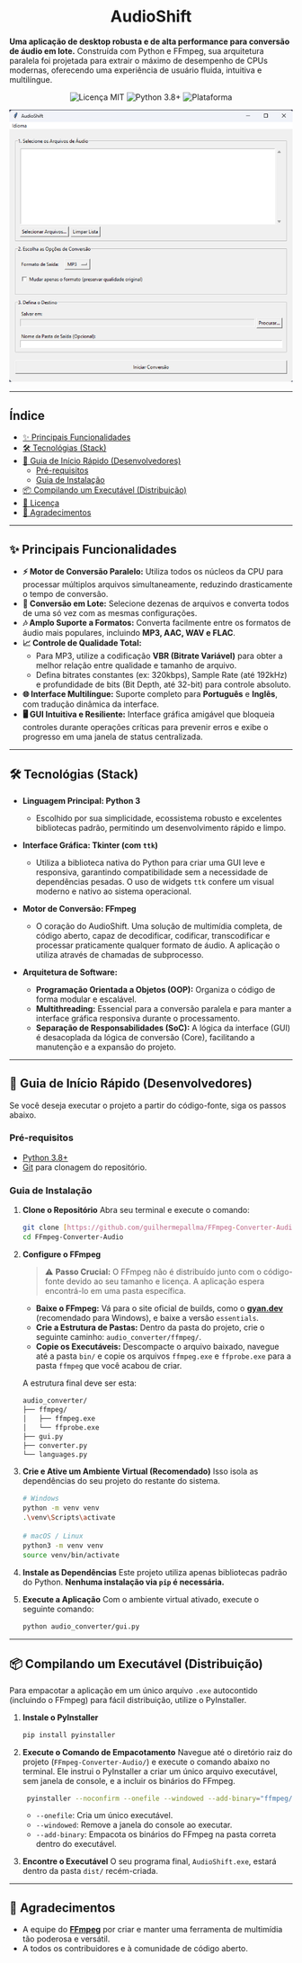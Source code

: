 <h1 align="center">
  AudioShift
</h1>
  <strong>Uma aplicação de desktop robusta e de alta performance para conversão de áudio em lote.</strong>
  Construída com Python e FFmpeg, sua arquitetura paralela foi projetada para extrair o máximo de desempenho de CPUs modernas, oferecendo uma experiência de usuário fluida, intuitiva e multilíngue.

<p></p>

<p align="center">
  <img alt="Licença MIT" src="https://img.shields.io/badge/license-MIT-blue.svg">
  <img alt="Python 3.8+" src="https://img.shields.io/badge/python-3.8+-blue.svg">
  <img alt="Plataforma" src="https://img.shields.io/badge/platform-Windows-lightgrey.svg">
</p>

<p align="center">
  <img src="https://raw.githubusercontent.com/guilhermepallma/FFmpeg-Converter-Audio/refs/heads/main/images/audioshift%20interface.png" alt="AudioShift Banner">
</p>

---

## Índice

- [✨ Principais Funcionalidades](#-principais-funcionalidades)
- [🛠️ Tecnológias (Stack)](#-tecnológias-(stack))
- [🚀 Guia de Início Rápido (Desenvolvedores)](#-guia-de-início-rápido-desenvolvedores)
  - [Pré-requisitos](#pré-requisitos)
  - [Guia de Instalação](#guia-de-instalação)
- [📦 Compilando um Executável (Distribuição)](#-compilando-um-executável-distribuição)
- [📄 Licença](#-licença)
- [🙏 Agradecimentos](#-agradecimentos)

---

## ✨ Principais Funcionalidades

* **⚡ Motor de Conversão Paralelo:** Utiliza todos os núcleos da CPU para processar múltiplos arquivos simultaneamente, reduzindo drasticamente o tempo de conversão.
* **📂 Conversão em Lote:** Selecione dezenas de arquivos e converta todos de uma só vez com as mesmas configurações.
* **🎶 Amplo Suporte a Formatos:** Converta facilmente entre os formatos de áudio mais populares, incluindo **MP3, AAC, WAV e FLAC**.
* **📈 Controle de Qualidade Total:**
    * Para MP3, utilize a codificação **VBR (Bitrate Variável)** para obter a melhor relação entre qualidade e tamanho de arquivo.
    * Defina bitrates constantes (ex: 320kbps), Sample Rate (até 192kHz) e profundidade de bits (Bit Depth, até 32-bit) para controle absoluto.
* **🌐 Interface Multilíngue:** Suporte completo para **Português** e **Inglês**, com tradução dinâmica da interface.
* **🖥️ GUI Intuitiva e Resiliente:** Interface gráfica amigável que bloqueia controles durante operações críticas para prevenir erros e exibe o progresso em uma janela de status centralizada.

---

## 🛠️ Tecnológias (Stack)

* **Linguagem Principal: Python 3**
    * Escolhido por sua simplicidade, ecossistema robusto e excelentes bibliotecas padrão, permitindo um desenvolvimento rápido e limpo.

* **Interface Gráfica: Tkinter (com `ttk`)**
    * Utiliza a biblioteca nativa do Python para criar uma GUI leve e responsiva, garantindo compatibilidade sem a necessidade de dependências pesadas. O uso de widgets `ttk` confere um visual moderno e nativo ao sistema operacional.

* **Motor de Conversão: FFmpeg**
    * O coração do AudioShift. Uma solução de multimídia completa, de código aberto, capaz de decodificar, codificar, transcodificar e processar praticamente qualquer formato de áudio. A aplicação o utiliza através de chamadas de subprocesso.

* **Arquitetura de Software:**
    * **Programação Orientada a Objetos (OOP):** Organiza o código de forma modular e escalável.
    * **Multithreading:** Essencial para a conversão paralela e para manter a interface gráfica responsiva durante o processamento.
    * **Separação de Responsabilidades (SoC):** A lógica da interface (GUI) é desacoplada da lógica de conversão (Core), facilitando a manutenção e a expansão do projeto.

---

## 🚀 Guia de Início Rápido (Desenvolvedores)

Se você deseja executar o projeto a partir do código-fonte, siga os passos abaixo.

### Pré-requisitos

* [Python 3.8+](https://www.python.org/downloads/)
* [Git](https://git-scm.com/) para clonagem do repositório.

### Guia de Instalação

1.  **Clone o Repositório**
    Abra seu terminal e execute o comando:
    ```bash
    git clone [https://github.com/guilhermepallma/FFmpeg-Converter-Audio.git](https://github.com/guilhermepallma/FFmpeg-Converter-Audio.git)
    cd FFmpeg-Converter-Audio
    ```

2.  **Configure o FFmpeg**

    > ⚠️ **Passo Crucial:** O FFmpeg não é distribuído junto com o código-fonte devido ao seu tamanho e licença. A aplicação espera encontrá-lo em uma pasta específica.

    * **Baixe o FFmpeg:** Vá para o site oficial de builds, como o [**gyan.dev**](https://www.gyan.dev/ffmpeg/builds/) (recomendado para Windows), e baixe a versão `essentials`.
    * **Crie a Estrutura de Pastas:** Dentro da pasta do projeto, crie o seguinte caminho: `audio_converter/ffmpeg/`.
    * **Copie os Executáveis:** Descompacte o arquivo baixado, navegue até a pasta `bin/` e copie os arquivos `ffmpeg.exe` e `ffprobe.exe` para a pasta `ffmpeg` que você acabou de criar.

    A estrutura final deve ser esta:
    ```
    audio_converter/
    ├── ffmpeg/
    │   ├── ffmpeg.exe
    │   └── ffprobe.exe
    ├── gui.py
    ├── converter.py
    └── languages.py
    ```

3.  **Crie e Ative um Ambiente Virtual (Recomendado)**
    Isso isola as dependências do seu projeto do restante do sistema.
    ```bash
    # Windows
    python -m venv venv
    .\venv\Scripts\activate

    # macOS / Linux
    python3 -m venv venv
    source venv/bin/activate
    ```

4.  **Instale as Dependências**
    Este projeto utiliza apenas bibliotecas padrão do Python. **Nenhuma instalação via `pip` é necessária.**

5.  **Execute a Aplicação**
    Com o ambiente virtual ativado, execute o seguinte comando:
    ```bash
    python audio_converter/gui.py
    ```

---

## 📦 Compilando um Executável (Distribuição)

Para empacotar a aplicação em um único arquivo `.exe` autocontido (incluindo o FFmpeg) para fácil distribuição, utilize o PyInstaller.

1.  **Instale o PyInstaller**
    ```bash
    pip install pyinstaller
    ```

2.  **Execute o Comando de Empacotamento**
    Navegue até o diretório raiz do projeto (`FFmpeg-Converter-Audio/`) e execute o comando abaixo no terminal. Ele instrui o PyInstaller a criar um único arquivo executável, sem janela de console, e a incluir os binários do FFmpeg.

    ```bash
     pyinstaller --noconfirm --onefile --windowed --add-binary="ffmpeg/ffmpeg.exe;ffmpeg" --add-binary="ffmpeg/ffprobe.exe;ffmpeg" gui.py
    ```
    * `--onefile`: Cria um único executável.
    * `--windowed`: Remove a janela do console ao executar.
    * `--add-binary`: Empacota os binários do FFmpeg na pasta correta dentro do executável.

3.  **Encontre o Executável**
    O seu programa final, `AudioShift.exe`, estará dentro da pasta `dist/` recém-criada.
    
---

## 🙏 Agradecimentos

* A equipe do **[FFmpeg](https://github.com/FFmpeg/FFmpeg)** por criar e manter uma ferramenta de multimídia tão poderosa e versátil.
* A todos os contribuidores e à comunidade de código aberto.
